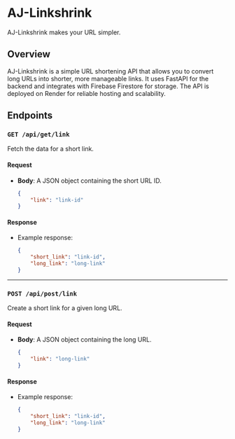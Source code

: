 # AJ-Linkshrink

AJ-Linkshrink makes your URL simpler.

## Overview

AJ-Linkshrink is a simple URL shortening API that allows you to convert long URLs into shorter, more manageable links. It uses FastAPI for the backend and integrates with Firebase Firestore for storage. The API is deployed on Render for reliable hosting and scalability.

## Endpoints

### `GET /api/get/link`
Fetch the data for a short link.

#### Request
- **Body**: A JSON object containing the short URL ID.
    ```json
    {
        "link": "link-id"
    }
    ```

#### Response
- Example response:
    ```json
    {
        "short_link": "link-id",
        "long_link": "long-link"
    }
    ```

---

### `POST /api/post/link`
Create a short link for a given long URL.

#### Request
- **Body**: A JSON object containing the long URL.
    ```json
    {
        "link": "long-link"
    }
    ```

#### Response
- Example response:
    ```json
    {
        "short_link": "link-id",
        "long_link": "long-link"
    }
    ```
